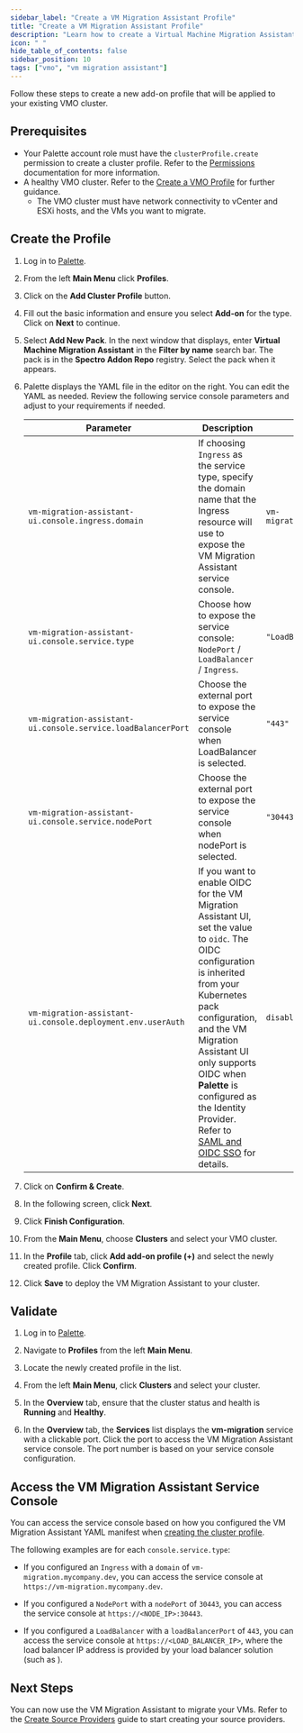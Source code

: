 ```yaml
---
sidebar_label: "Create a VM Migration Assistant Profile"
title: "Create a VM Migration Assistant Profile"
description: "Learn how to create a Virtual Machine Migration Assistant cluster profile and add it your VMO cluster"
icon: " "
hide_table_of_contents: false
sidebar_position: 10
tags: ["vmo", "vm migration assistant"]
---
```


Follow these steps to create a new add-on profile that will be applied to your existing VMO cluster.

## Prerequisites

- Your Palette account role must have the `clusterProfile.create` permission to create a cluster profile. Refer to the
  [Permissions](../../user-management/palette-rbac/permissions.md#operations) documentation for more information.
- A healthy VMO cluster. Refer to the [Create a VMO Profile](../create-vmo-profile.md) for further guidance.
  - The VMO cluster must have network connectivity to vCenter and ESXi hosts, and the VMs you want to migrate.

## Create the Profile

1. Log in to [Palette](https://console.spectrocloud.com/).

2. From the left **Main Menu** click **Profiles**.

3. Click on the **Add Cluster Profile** button.

4. Fill out the basic information and ensure you select **Add-on** for the type. Click on **Next** to continue.

5. Select **Add New Pack**. In the next window that displays, enter **Virtual Machine Migration Assistant** in the
   **Filter by name** search bar. The pack is in the **Spectro Addon Repo** registry. Select the pack when it appears.

6. Palette displays the YAML file in the editor on the right. You can edit the YAML as needed. Review the following
   service console parameters and adjust to your requirements if needed.

   | **Parameter**                                                | **Description**                                                                                                                                                                                                                                                    | **Default Value**               | **Required** |
   | ------------------------------------------------------------ | ------------------------------------------------------------------------------------------------------------------------------------------------------------------------------------------------------------------------------------------------------------------ | ------------------------------- | ------------ |
   | `vm-migration-assistant-ui.console.ingress.domain`           | If choosing `Ingress` as the service type, specify the domain name that the Ingress resource will use to expose the VM Migration Assistant service console.                                                                                                        | `vm-migration.spectrocloud.dev` | Yes          |
   | `vm-migration-assistant-ui.console.service.type`             | Choose how to expose the service console: `NodePort` / `LoadBalancer` / `Ingress`.                                                                                                                                                                                 | `"LoadBalancer"`                | Yes          |
   | `vm-migration-assistant-ui.console.service.loadBalancerPort` | Choose the external port to expose the service console when LoadBalancer is selected.                                                                                                                                                                              | `"443"`                         | Yes          |
   | `vm-migration-assistant-ui.console.service.nodePort`         | Choose the external port to expose the service console when nodePort is selected.                                                                                                                                                                                  | `"30443"`                       | Yes          |
   | `vm-migration-assistant-ui.console.deployment.env.userAuth`  | If you want to enable OIDC for the VM Migration Assistant UI, set the value to `oidc`. The OIDC configuration is inherited from your Kubernetes pack configuration, and the VM Migration Assistant UI only supports OIDC when **Palette** is configured as the Identity Provider. Refer to [SAML and OIDC SSO](../../user-management/saml-sso/saml-sso.md) for details. | `disabled`                      | Yes          |

7. Click on **Confirm & Create**.

8. In the following screen, click **Next**.

9. Click **Finish Configuration**.

10. From the **Main Menu**, choose **Clusters** and select your VMO cluster.

11. In the **Profile** tab, click **Add add-on profile (+)** and select the newly created profile. Click **Confirm**.

12. Click **Save** to deploy the VM Migration Assistant to your cluster.

## Validate

1. Log in to [Palette](https://console.spectrocloud.com).

2. Navigate to **Profiles** from the left **Main Menu**.

3. Locate the newly created profile in the list.

4. From the left **Main Menu**, click **Clusters** and select your cluster.

5. In the **Overview** tab, ensure that the cluster status and health is **Running** and **Healthy**.

6. In the **Overview** tab, the **Services** list displays the **vm-migration** service with a clickable port. Click the
   port to access the VM Migration Assistant service console. The port number is based on your service console
   configuration.

## Access the VM Migration Assistant Service Console

You can access the service console based on how you configured the VM Migration Assistant YAML manifest when
[creating the cluster profile](#create-the-profile).

The following examples are for each `console.service.type`:

- If you configured an `Ingress` with a `domain` of `vm-migration.mycompany.dev`, you can access the service console at
  `https://vm-migration.mycompany.dev`.

- If you configured a `NodePort` with a `nodePort` of `30443`, you can access the service console at
  `https://<NODE_IP>:30443`.

<!--prettier-ignore-->
- If you configured a `LoadBalancer` with a `loadBalancerPort` of `443`, you can access the service console at
  `https://<LOAD_BALANCER_IP>`, where the load balancer IP address is provided by your load balancer solution (such as
  <VersionedLink text="MetalLB" url="/integrations/packs/?pack=lb-metallb-helm" />).

## Next Steps

You can now use the VM Migration Assistant to migrate your VMs. Refer to the
[Create Source Providers](./create-source-providers.md) guide to start creating your source providers.
